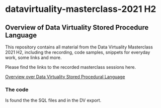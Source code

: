 # datavirtuality-masterclass-2021 H2
## Overview of Data Virtuality Stored Procedure Language

This repository contains all material from the Data Virtuality Masterclass 2021 H2, including the recording, code samples, snippets for everyday work, some links and more.

Please find the links to the recorded masterclass sessions here.

[Overview over Data Virtuality Stored Procedural Language](https://vimeo.com/644301679/548373c540)

### The code

Is found the the SQL files and in the DV export.

